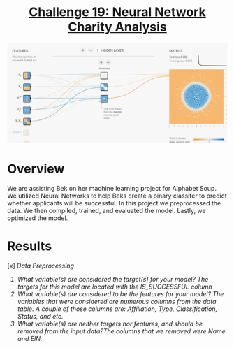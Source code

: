 

<h1 align="center"><u>Challenge 19: Neural Network Charity Analysis</u></h1>


<p align="center">
  <img width="600" src="https://github.com/LindsayTeeters/Challenge-19_Neural_Network_Charity_Analysis/blob/main/Resources/tensorflow.png">
</p>

# Overview
We are assisting Bek on her machine learning project for Alphabet Soup. We utilized Neural Networks to help Beks create a binary classifer to predict whether applicants will be successful. In this project we preprocessed the data. We then compiled, trained, and evaluated the model. Lastly, we optimized the model.

# Results
[x] <i>Data Preprocessing<i>
1) What variable(s) are considered the target(s) for your model? The targets for this model are located with the IS_SUCCESSFUL column
2) What variable(s) are considered to be the features for your model? The variables that were considered are numerous columns from the data table. A couple of those columns are: Affiliation, Type, Classification, Status, and etc. 
3) What variable(s) are neither targets nor features, and should be removed from the input data?The columns that we removed were Name and EIN. 


